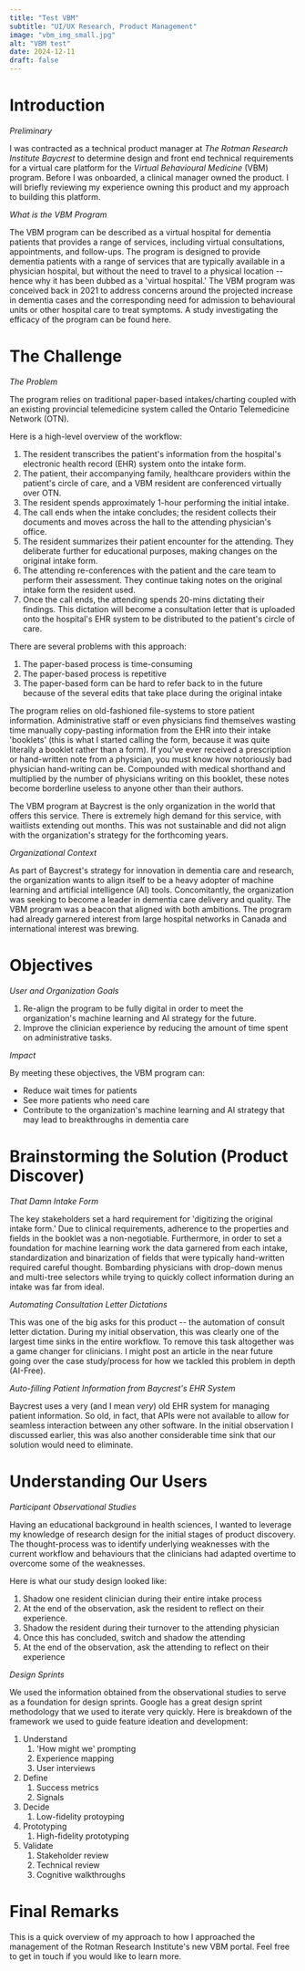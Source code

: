 ```yaml
---
title: "Test VBM" 
subtitle: "UI/UX Research, Product Management"
image: "vbm_img_small.jpg" 
alt: "VBM test" 
date: 2024-12-11
draft: false
---
```


# Introduction

*Preliminary*

I was contracted as a technical product manager at *The Rotman Research Institute Baycrest* to determine design and front end technical requirements for a virtual care platform for the *Virtual Behavioural Medicine* (VBM) program. Before I was onboarded, a clinical manager owned the product. I will briefly reviewing my experience owning this product and my approach to building this platform.

*What is the VBM Program*

The VBM program can be described as a virtual hospital for dementia patients that provides a range of services, including virtual consultations, appointments, and follow-ups. The program is designed to provide dementia patients with a range of services that are typically available in a physician hospital, but without the need to travel to a physical location -- hence why it has been dubbed as a 'virtual hospital.' The VBM program was conceived back in 2021 to address concerns around the projected increase in dementia cases and the corresponding need for admission to behavioural units or other hospital care to treat symptoms. A study investigating the efficacy of the program can be found here. 

# The Challenge

*The Problem* 

The program relies on traditional paper-based intakes/charting coupled with an existing provincial telemedicine system called the Ontario Telemedicine Network (OTN). 

Here is a high-level overview of the workflow:

1. The resident transcribes the patient's information from the hospital's electronic health record (EHR) system onto the intake form.
2. The patient, their accompanying family, healthcare providers within the patient's circle of care, and a VBM resident are conferenced virtually over OTN. 
3. The resident spends approximately 1-hour performing the initial intake.
4. The call ends when the intake concludes; the resident collects their documents and moves across the hall to the attending physician's office.
5. The resident summarizes their patient encounter for the attending. They deliberate further for educational purposes, making changes on the original intake form.
6. The attending re-conferences with the patient and the care team to perform their assessment. They continue taking notes on the original intake form the resident used. 
7. Once the call ends, the attending spends 20-mins dictating their findings. This dictation will become a consultation letter that is uploaded onto the hospital's EHR system to be distributed to the patient's circle of care. 

There are several problems with this approach:

1. The paper-based process is time-consuming
2. The paper-based process is repetitive
3. The paper-based form can be hard to refer back to in the future because of the several edits that take place during the original intake

The program relies on old-fashioned file-systems to store patient information. Administrative staff or even physicians find themselves wasting time manually copy-pasting information from the EHR into their intake 'booklets' (this is what I started calling the form, because it was quite literally a booklet rather than a form). If you've ever received a prescription or hand-written note from a physician, you must know how notoriously bad physician hand-writing can be. Compounded with medical shorthand and multiplied by the number of physicians writing on this booklet, these notes become borderline useless to anyone other than their authors. 

The VBM program at Baycrest is the only organization in the world that offers this service. There is extremely high demand for this service, with waitlists extending out months. This was not sustainable and did not align with the organization's strategy for the forthcoming years.


*Organizational Context* 

As part of Baycrest's strategy for innovation in dementia care and research, the organization wants to align itself to be a heavy adopter of machine learning and artificial intelligence (AI) tools. Concomitantly, the organization was seeking to become a leader in dementia care delivery and quality. The VBM program was a beacon that aligned with both ambitions. The program had already garnered interest from large hospital networks in Canada and international interest was brewing. 


# Objectives

*User and Organization Goals* 

1. Re-align the program to be fully digital in order to meet the organization's machine learning and AI strategy for the future. 
2. Improve the clinician experience by reducing the amount of time spent on administrative tasks. 

*Impact* 

By meeting these objectives, the VBM program can:

- Reduce wait times for patients 
- See more patients who need care
- Contribute to the organization's machine learning and AI strategy that may lead to breakthroughs in dementia care


# Brainstorming the Solution (Product Discover)

*That Damn Intake Form*

The key stakeholders set a hard requirement for 'digitizing the original intake form.' Due to clinical requirements, adherence to the properties and fields in the booklet was a non-negotiable. Furthermore, in order to set a foundation for machine learning work the data garnered from each intake, standardization and binarization of fields that were typically hand-written required careful thought. Bombarding physicians with drop-down menus and multi-tree selectors while trying to quickly collect information during an intake was far from ideal.

*Automating Consultation Letter Dictations*

This was one of the big asks for this product -- the automation of consult letter dictation. During my initial observation, this was clearly one of the largest time sinks in the entire workflow. To remove this task altogether was a game changer for clinicians. I might post an article in the near future going over the case study/process for how we tackled this problem in depth (AI-Free).

*Auto-filling Patient Information from Baycrest's EHR System*

 Baycrest uses a very (and I mean *very*) old EHR system for managing patient information. So old, in fact, that APIs were not available to allow for seamless interaction between any other software. In the initial observation I discussed earlier, this was also another considerable time sink that our solution would need to eliminate. 


# Understanding Our Users

*Participant Observational Studies*

Having an educational background in health sciences, I wanted to leverage my knowledge of research design for the initial stages of product discovery. The thought-process was to identify underlying weaknesses with the current workflow and behaviours that the clinicians had adapted overtime to overcome some of the weaknesses.

Here is what our study design looked like:

1. Shadow one resident clinician during their entire intake process
2. At the end of the observation, ask the resident to reflect on their experience. 
3. Shadow the resident during their turnover to the attending physician
4. Once this has concluded, switch and shadow the attending
5. At the end of the observation, ask the attending to reflect on their experience

*Design Sprints*

We used the information obtained from the observational studies to serve as a foundation for design sprints. Google has a great design sprint methodology that we used to iterate very quickly. Here is breakdown of the framework we used to guide feature ideation and development:

1. Understand
	1. 'How might we' prompting
	2. Experience mapping
	3. User interviews
2. Define
	1. Success metrics
	2. Signals
3. Decide
	1. Low-fidelity protoyping
4. Prototyping
	1. High-fidelity prototyping
5. Validate
	1. Stakeholder review
	2. Technical review
	3. Cognitive walkthroughs

# Final Remarks

This is a quick overview of my approach to how I approached the management of the Rotman Research Institute's new VBM portal. Feel free to get in touch if you would like to learn more.
